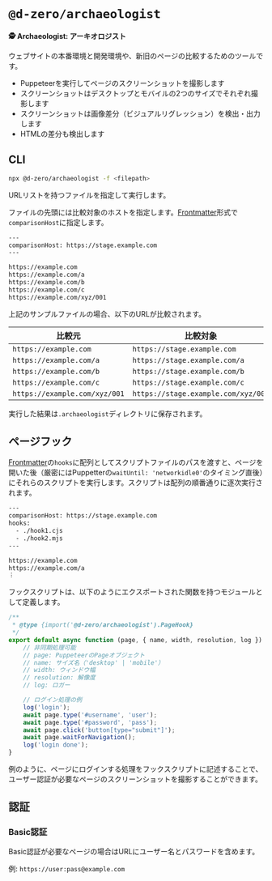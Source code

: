 # `@d-zero/archaeologist`

**🕵️ Archaeologist: アーキオロジスト**

ウェブサイトの本番環境と開発環境や、新旧のページの比較するためのツールです。

- Puppeteerを実行してページのスクリーンショットを撮影します
- スクリーンショットはデスクトップとモバイルの2つのサイズでそれぞれ撮影します
- スクリーンショットは画像差分（ビジュアルリグレッション）を検出・出力します
- HTMLの差分も検出します

## CLI

```sh
npx @d-zero/archaeologist -f <filepath>
```

URLリストを持つファイルを指定して実行します。

ファイルの先頭には比較対象のホストを指定します。[Frontmatter](https://jekyllrb.com/docs/front-matter/)形式で`comparisonHost`に指定します。

```txt
---
comparisonHost: https://stage.example.com
---

https://example.com
https://example.com/a
https://example.com/b
https://example.com/c
https://example.com/xyz/001
```

上記のサンプルファイルの場合、以下のURLが比較されます。

| 比較元                        | 比較対象                            |
| ----------------------------- | ----------------------------------- |
| `https://example.com`         | `https://stage.example.com`         |
| `https://example.com/a`       | `https://stage.example.com/a`       |
| `https://example.com/b`       | `https://stage.example.com/b`       |
| `https://example.com/c`       | `https://stage.example.com/c`       |
| `https://example.com/xyz/001` | `https://stage.example.com/xyz/001` |

実行した結果は`.archaeologist`ディレクトリに保存されます。

## ページフック

[Frontmatter](https://jekyllrb.com/docs/front-matter/)の`hooks`に配列としてスクリプトファイルのパスを渡すと、ページを開いた後（厳密にはPuppetterの`waitUntil: 'networkidle0'`のタイミング直後）にそれらのスクリプトを実行します。スクリプトは配列の順番通りに逐次実行されます。

```txt
---
comparisonHost: https://stage.example.com
hooks:
  - ./hook1.cjs
  - ./hook2.mjs
---

https://example.com
https://example.com/a
︙
```

フックスクリプトは、以下のようにエクスポートされた関数を持つモジュールとして定義します。

```js
/**
 * @type {import('@d-zero/archaeologist').PageHook}
 */
export default async function (page, { name, width, resolution, log }) {
	// 非同期処理可能
	// page: PuppeteerのPageオブジェクト
	// name: サイズ名（'desktop' | 'mobile'）
	// width: ウィンドウ幅
	// resolution: 解像度
	// log: ロガー

	// ログイン処理の例
	log('login');
	await page.type('#username', 'user');
	await page.type('#password', 'pass');
	await page.click('button[type="submit"]');
	await page.waitForNavigation();
	log('login done');
}
```

例のように、ページにログインする処理をフックスクリプトに記述することで、ユーザー認証が必要なページのスクリーンショットを撮影することができます。

## 認証

### Basic認証

Basic認証が必要なページの場合はURLにユーザー名とパスワードを含めます。

例: `https://user:pass@example.com`
